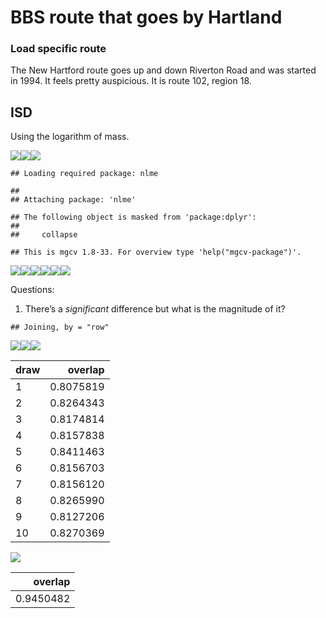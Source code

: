BBS route that goes by Hartland
================

### Load specific route

The New Hartford route goes up and down Riverton Road and was started in
1994. It feels pretty auspicious. It is route 102, region 18.

## ISD

Using the logarithm of mass.

![](gam_on_isd_overlap_files/figure-gfm/isd-1.png)<!-- -->![](gam_on_isd_overlap_files/figure-gfm/isd-2.png)<!-- -->![](gam_on_isd_overlap_files/figure-gfm/isd-3.png)<!-- -->

    ## Loading required package: nlme

    ## 
    ## Attaching package: 'nlme'

    ## The following object is masked from 'package:dplyr':
    ## 
    ##     collapse

    ## This is mgcv 1.8-33. For overview type 'help("mgcv-package")'.

![](gam_on_isd_overlap_files/figure-gfm/unnamed-chunk-1-1.png)<!-- -->![](gam_on_isd_overlap_files/figure-gfm/unnamed-chunk-1-2.png)<!-- -->![](gam_on_isd_overlap_files/figure-gfm/unnamed-chunk-1-3.png)<!-- -->![](gam_on_isd_overlap_files/figure-gfm/unnamed-chunk-1-4.png)<!-- -->![](gam_on_isd_overlap_files/figure-gfm/unnamed-chunk-1-5.png)<!-- -->![](gam_on_isd_overlap_files/figure-gfm/unnamed-chunk-1-6.png)<!-- -->

Questions:

1.  There’s a *significant* difference but what is the magnitude of it?

<!-- end list -->

    ## Joining, by = "row"

![](gam_on_isd_overlap_files/figure-gfm/unnamed-chunk-2-1.png)<!-- -->![](gam_on_isd_overlap_files/figure-gfm/unnamed-chunk-2-2.png)<!-- -->![](gam_on_isd_overlap_files/figure-gfm/unnamed-chunk-2-3.png)<!-- -->

<div class="kable-table">

| draw |   overlap |
| :--- | --------: |
| 1    | 0.8075819 |
| 2    | 0.8264343 |
| 3    | 0.8174814 |
| 4    | 0.8157838 |
| 5    | 0.8411463 |
| 6    | 0.8156703 |
| 7    | 0.8156120 |
| 8    | 0.8265990 |
| 9    | 0.8127206 |
| 10   | 0.8270369 |

</div>

![](gam_on_isd_overlap_files/figure-gfm/unnamed-chunk-2-4.png)<!-- -->

<div class="kable-table">

|   overlap |
| --------: |
| 0.9450482 |

</div>
